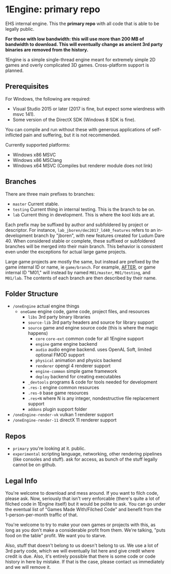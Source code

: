 1Engine: primary repo
=====================

EHS internal engine. This the **primary repo** with all code that is able to be legally public.

**For those with low bandwidth: this will use more than 200 MB of bandwidth to download. This will eventually change as ancient 3rd party binaries are removed from the history.**

1Engine is a simple single-thread engine meant for extremely simple 2D games and overly complicated 3D games. Cross-platform support is planned.

## Prerequisites

For Windows, the following are required:
* Visual Studio 2015 or later (2017 is fine, but expect some wierdness with msvc 141).
* Some version of the DirectX SDK (Windows 8 SDK is fine).

You can compile and run without these with generous applications of self-inflicted pain and suffering, but it is not recommended.

Currently supported platforms:
* Windows x86 MSVC
* Windows x86 MSClang
* Windows x64 MSVC (Compiles but renderer module does not link)

## Branches

There are three main prefixes to branches:

* ``master`` Current stable.
* ``testing`` Current thing in internal testing. This is the branch to be on.
* ``lab`` Current thing in development. This is where the kool kids are at.

Each prefix may be suffixed by author and subfoldered by project or descriptor. For instance, ``lab_jboren/dec2017_ld40_features`` refers to an in-development branch by "jboren", with new features created for Ludum Dare 40. When considered stable or complete, these suffixed or subfoldered branches will be merged into their main branch. This behavior is consistent even under the exceptions for actual large game projects.

Large game projects are mostly the same, but instead are prefixed by the game internal ID or name, ie ``game/branch``. For example, [AFTER](http://epichousestudios.com/after/), or game internal ID "M01," will instead by named ``M01/master``, ``M01/testing``, and ``M01/lab``. The contents of each branch are then described by their name.

## Folder Structure

* ``/oneEngine`` actual engine things
  * ``oneGame`` engine code, game code, project files, and resources
	* ``libs`` 3rd party binary libraries
	* ``source-lib`` 3rd party headers and source for library support
	* ``source`` game and engine source code (this is where the magic happens)
      * ``core`` ``core-ext`` common code for all 1Engine support
	  * ``engine`` game engine backend
	  * ``audio`` audio engine backend. uses OpenAL Soft, limited optional FMOD support
	  * ``physical`` animation and physics backend
      * ``renderer`` opengl 4 renderer support
	  * ``engine-common`` simple game framework
	  * ``deploy`` backend for creating executables
	* ``_devtools`` programs & code for tools needed for development
    * ``.res-1`` engine common resources
	* ``.res-0`` base game resources
	* ``.res+N`` where N is any integer, nondestructive file replacement support
	* ``addons`` plugin support folder
* ``/oneEngine-render-vk`` vulkan 1 renderer support
* ``/oneEngine-render-11`` directX 11 renderer support

## Repos

* ``primary`` you're looking at it. public.
* ``experimental`` scripting language, networking, other rendering pipelines (like consoles and stuff). ask for access, as bunch of the stuff legally cannot be on github.

## Legal Info

You're welcome to download and mess around. If you want to filch code, please ask. Now, seriously that isn't very enforcable (there's quite a lot of filched code in 1Engine itself) but it would be polite to ask. You can go under the eventual list of "Games Made With/Filched Code" and benefit from the 1-person-per-month traffic of that.

You're welcome to try to make your own games or projects with this, as long as you don't make a considerable profit from them. We're talking, "puts food on the table" profit. We want you to starve.

Also, stuff that doesn't belong to us doesn't belong to us. We use a lot of 3rd party code, which we will eventually list here and give credit where credit is due.
Also, it's entirely possible that there is some code or code history in here by mistake. If that is the case, please contact us immediately and we will remove it.
